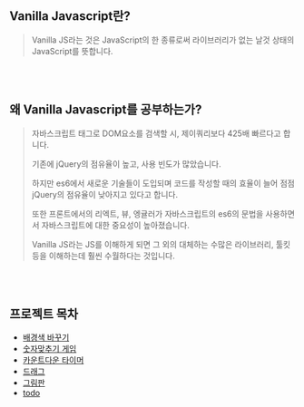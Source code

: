 ## Vanilla Javascript란?

> Vanilla JS라는 것은 JavaScript의 한 종류로써 라이브러리가 없는 날것 상태의 JavaScript를 뜻합니다.

<br/>
<br/>

## 왜 Vanilla Javascript를 공부하는가?

> 자바스크립트 태그로 DOM요소를 검색할 시, 제이쿼리보다 425배 빠르다고 합니다.
>
> 기존에 jQuery의 점유율이 높고, 사용 빈도가 많았습니다.
>
> 하지만 es6에서 새로운 기술들이 도입되며 코드를 작성할 때의 효율이 늘어 점점 jQuery의 점유율이 낮아지고 있다고 합니다.
>
> 또한 프론트에서의 리엑트, 뷰, 엥귤러가 자바스크립트의 es6의 문법을 사용하면서 자바스크립트에 대한 중요성이 높아졌습니다.
>
> Vanilla JS라는 JS를 이해하게 되면 그 외의 대체하는 수많은 라이브러리, 툴킷 등을 이해하는데 훨씬 수월하다는 것입니다.

<br/>
<br/>

## 프로젝트 목차

- [배경색 바꾸기](https://github.com/juhwano/JavaScriptProject/tree/master/Background%20Color)
- [숫자맞추기 게임](https://github.com/juhwano/JavaScriptProject/tree/master/Number%20Gussing%20Game)
- [카운트다운 타이머](https://github.com/juhwano/JavaScriptProject/tree/master/Background%20Color)
- [드래그](https://github.com/juhwano/JavaScriptProject/tree/master/Drag)
- [그림판](https://github.com/juhwano/JavaScriptProject/tree/master/Paint)
- [todo](https://github.com/juhwano/JavaScriptProject/tree/master/todo)

